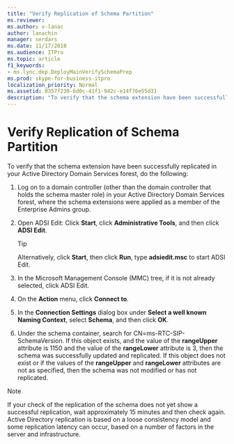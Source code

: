 ```yaml
---
title: "Verify Replication of Schema Partition"
ms.reviewer: 
ms.author: v-lanac
author: lanachin
manager: serdars
ms.date: 11/17/2018
ms.audience: ITPro
ms.topic: article
f1_keywords:
- ms.lync.dep.DeployMainVerifySchemaPrep
ms.prod: skype-for-business-itpro
localization_priority: Normal
ms.assetid: 0357f230-6d0c-41f1-942c-e14f76e55d31
description: "To verify that the schema extension have been successfully replicated in your Active Directory Domain Services forest, do the following:"
---
```


# Verify Replication of Schema Partition
 
To verify that the schema extension have been successfully replicated in your Active Directory Domain Services forest, do the following:
  
1. Log on to a domain controller (other than the domain controller that holds the schema master role) in your Active Directory Domain Services forest, where the schema extensions were applied as a member of the Enterprise Admins group.
    
2. Open ADSI Edit: Click **Start**, click **Administrative Tools**, and then click **ADSI Edit**.
    
    > [!TIP]
    > Alternatively, click **Start**, then click **Run**, type **adsiedit.msc** to start ADSI Edit.
  
3. In the Microsoft Management Console (MMC) tree, if it is not already selected, click ADSI Edit.
    
4. On the **Action** menu, click **Connect to**.
    
5. In the **Connection Settings** dialog box under **Select a well known Naming Context**, select **Schema**, and then click **OK**.
    
6. Under the schema container, search for CN=ms-RTC-SIP-SchemaVersion. If this object exists, and the value of the **rangeUpper** attribute is 1150 and the value of the **rangeLower** attribute is 3, then the schema was successfully updated and replicated. If this object does not exist or if the values of the **rangeUpper** and **rangeLower** attributes are not as specified, then the schema was not modified or has not replicated.
    
> [!NOTE]
> If your check of the replication of the schema does not yet show a successful replication, wait approximately 15 minutes and then check again. Active Directory replication is based on a loose consistency model and some replication latency can occur, based on a number of factors in the server and infrastructure. 
  

